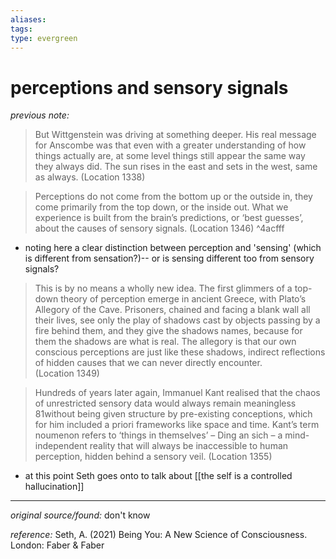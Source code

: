 ```yaml
---
aliases: 
tags: 
type: evergreen
---
```


# perceptions and sensory signals

_previous note:_ 

> But Wittgenstein was driving at something deeper. His real message for Anscombe was that even with a greater understanding of how things actually are, at some level things still appear the same way they always did. The sun rises in the east and sets in the west, same as always. (Location 1338)

> Perceptions do not come from the bottom up or the outside in, they come primarily from the top down, or the inside out. What we experience is built from the brain’s predictions, or ‘best guesses’, about the causes of sensory signals. (Location 1346) ^4acfff

- noting here a clear distinction between perception and 'sensing' (which is different from sensation?)-- or is sensing different too from sensory signals? 

> This is by no means a wholly new idea. The first glimmers of a top-down theory of perception emerge in ancient Greece, with Plato’s Allegory of the Cave. Prisoners, chained and facing a blank wall all their lives, see only the play of shadows cast by objects passing by a fire behind them, and they give the shadows names, because for them the shadows are what is real. The allegory is that our own conscious perceptions are just like these shadows, indirect reflections of hidden causes that we can never directly encounter. (Location 1349)

> Hundreds of years later again, Immanuel Kant realised that the chaos of unrestricted sensory data would always remain meaningless 81without being given structure by pre-existing conceptions, which for him included a priori frameworks like space and time. Kant’s term noumenon refers to ‘things in themselves’ – Ding an sich – a mind-independent reality that will always be inaccessible to human perception, hidden behind a sensory veil. (Location 1355)

- at this point Seth goes onto to talk about [[the self is a controlled hallucination]]

---

_original source/found:_ don't know

_reference:_ Seth, A. (2021) Being You: A New Science of Consciousness. London: Faber & Faber




